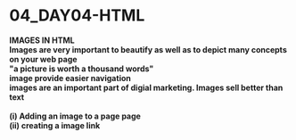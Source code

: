 # 04_DAY04-HTML
<B> IMAGES IN HTML <BR>
Images are very important to beautify as well as to depict many concepts <br> 
on your web page <br>
"a picture is worth a thousand words" <br>
image provide easier navigation <br>
images are an important part of digial marketing. Images sell better than text <br>    
(i) Adding an image to a page page <br>
(ii) creating a image link  
